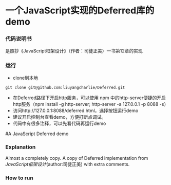# 一个JavaScript实现的Deferred库的demo

### 代码说明书

是照抄《JavaScript框架设计》（作者：司徒正美）一书第12章的实现

### 运行
* clone到本地
```
git clone git@github.com:liuyangcharlie/Deferred.git

```
* 在Deferred路径下开启http服务，可以使用 npm 中的http-server便捷的开启http服务（npm install -g http-server; http-server -a 127.0.0.1 -p 8088 -s）
* 访问http://127.0.0.1:8088/deferred.html，选择按钮运行demo
* 建议开启控制台查看demo，方便打断点调试。
* 代码中有很多注释，可以先看代码再运行demo

#A JavaScript Deferred demo

### Explanation

Almost a completely copy. A copy of Deferred implementation from *JavaScript框架设计*(author:司徒正美) with extra comments.

### How to run


